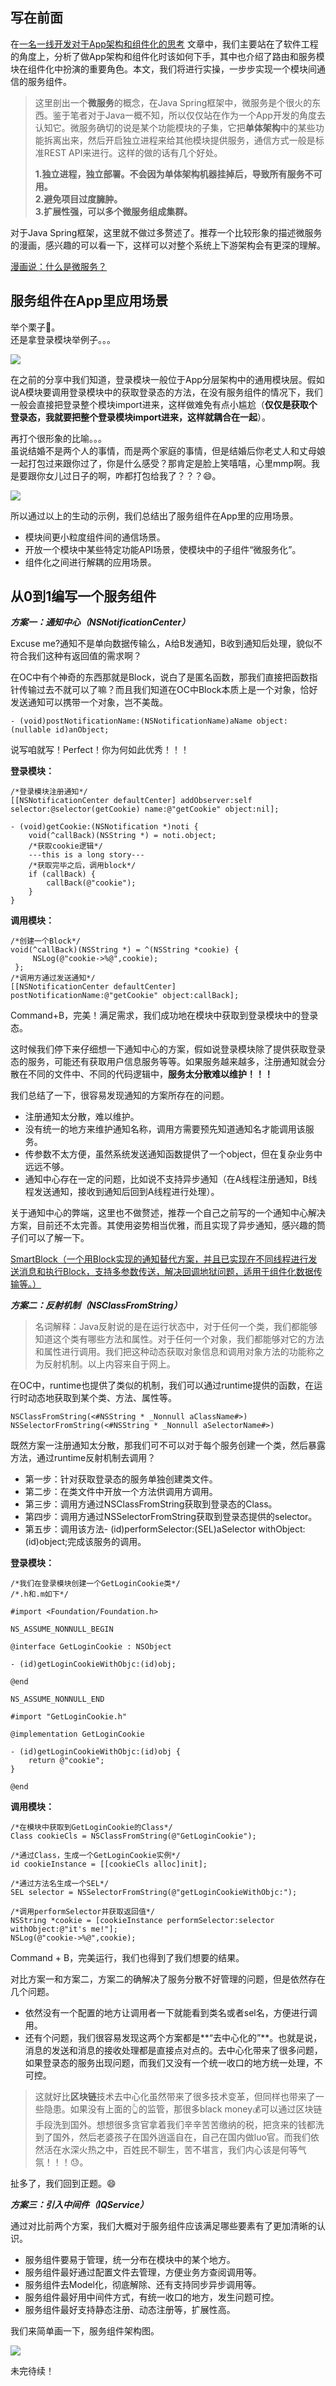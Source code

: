 ## 写在前面  
在[一名一线开发对于App架构和组件化的思考](https://github.com/Lobster-King/AppArticles/blob/master/Architecture/%E4%B8%80%E5%90%8D%E4%B8%80%E7%BA%BF%E5%BC%80%E5%8F%91%E5%AF%B9%E4%BA%8EApp%E6%9E%B6%E6%9E%84%E5%92%8C%E7%BB%84%E4%BB%B6%E5%8C%96%E7%9A%84%E6%80%9D%E8%80%83.md)  文章中，我们主要站在了软件工程的角度上，分析了做App架构和组件化时该如何下手，其中也介绍了路由和服务模块在组件化中扮演的重要角色。本文，我们将进行实操，一步步实现一个模块间通信的服务组件。  

>这里剖出一个**微服务**的概念，在Java Spring框架中，微服务是个很火的东西。鉴于笔者对于Java一概不知，所以仅仅站在作为一个App开发的角度去认知它。微服务确切的说是某个功能模块的子集，它把**单体架构**中的某些功能拆离出来，然后开启独立进程来给其他模块提供服务，通信方式一般是标准REST API来进行。这样的做的话有几个好处。  
>
> **1.独立进程，独立部署。不会因为单体架构机器挂掉后，导致所有服务不可用。**  
> **2.避免项目过度臃肿。**  
> **3.扩展性强，可以多个微服务组成集群。**

对于Java Spring框架，这里就不做过多赘述了。推荐一个比较形象的描述微服务的漫画，感兴趣的可以看一下，这样可以对整个系统上下游架构会有更深的理解。  

[漫画说：什么是微服务？](http://www.sohu.com/a/221400925_100039689)  


## 服务组件在App里应用场景

举个栗子🌰。  
还是拿登录模块举例子。。。  

![](https://raw.githubusercontent.com/Lobster-King/AppArticles/master/Architecture/young.jpg)  

在之前的分享中我们知道，登录模块一般位于App分层架构中的通用模块层。假如说A模块要调用登录模块中的获取登录态的方法，在没有服务组件的情况下，我们一般会直接把登录整个模块import进来，这样做难免有点小尴尬（**仅仅是获取个登录态，我就要把整个登录模块import进来，这样就耦合在一起**）。  

再打个很形象的比喻。。。  
虽说结婚不是两个人的事情，而是两个家庭的事情，但是结婚后你老丈人和丈母娘一起打包过来跟你过了，你是什么感受？那肯定是脸上笑嘻嘻，心里mmp啊。我是要跟你女儿过日子的啊，咋都打包给我了？？？😄。  

![](https://raw.githubusercontent.com/Lobster-King/AppArticles/master/Architecture/sudaqiang.jpeg)  

所以通过以上的生动的示例，我们总结出了服务组件在App里的应用场景。  

* 模块间更小粒度组件间的通信场景。
* 开放一个模块中某些特定功能API场景，使模块中的子组件“微服务化”。
* 组件化之间进行解耦的应用场景。  

## 从0到1编写一个服务组件

***方案一：通知中心（NSNotificationCenter）***  

Excuse me?通知不是单向数据传输么，A给B发通知，B收到通知后处理，貌似不符合我们这种有返回值的需求啊？

在OC中有个神奇的东西那就是Block，说白了是匿名函数，那我们直接把函数指针传输过去不就可以了嘛？而且我们知道在OC中Block本质上是一个对象，恰好发送通知可以携带一个对象，岂不美哉。  

`- (void)postNotificationName:(NSNotificationName)aName object:(nullable id)anObject;`

说写咱就写！Perfect！你为何如此优秀！！！  

**登录模块：**  

```
/*登录模块注册通知*/
[[NSNotificationCenter defaultCenter] addObserver:self selector:@selector(getCookie) name:@"getCookie" object:nil];  

- (void)getCookie:(NSNotification *)noti {
    void(^callBack)(NSString *) = noti.object;
    /*获取cookie逻辑*/
    ---this is a long story---
    /*获取完毕之后，调用block*/
    if (callBack) {
        callBack(@"cookie");
    }
}
```
**调用模块：**  

```
/*创建一个Block*/
void(^callBack)(NSString *) = ^(NSString *cookie) {
     NSLog(@"cookie->%@",cookie);
 };
/*调用方通过发送通知*/
[[NSNotificationCenter defaultCenter] postNotificationName:@"getCookie" object:callBack];

```

Command+B，完美！满足需求，我们成功地在模块中获取到登录模块中的登录态。

这时候我们停下来仔细想一下通知中心的方案，假如说登录模块除了提供获取登录态的服务，可能还有获取用户信息服务等等。如果服务越来越多，注册通知就会分散在不同的文件中、不同的代码逻辑中，**服务太分散难以维护！！！**  

我们总结了一下，很容易发现通知的方案所存在的问题。  

* 注册通知太分散，难以维护。
* 没有统一的地方来维护通知名称，调用方需要预先知道通知名才能调用该服务。
* 传参数不太方便，虽然系统发送通知函数提供了一个object，但在复杂业务中远远不够。
* 通知中心存在一定的问题，比如说不支持异步通知（在A线程注册通知，B线程发送通知，接收到通知后回到A线程进行处理）。  

关于通知中心的弊端，这里也不做赘述，推荐一个自己之前写的一个通知中心解决方案，目前还不太完善。其使用姿势相当优雅，而且实现了异步通知，感兴趣的筒子们可以了解一下。  

[SmartBlock（一个用Block实现的通知替代方案，并且已实现在不同线程进行发送消息和执行Block，支持多参数传送，解决回调地狱问题，适用于组件化数据传输等。）](https://github.com/Lobster-King/SmartBlock)

***方案二：反射机制（NSClassFromString）***  

>名词解释：Java反射说的是在运行状态中，对于任何一个类，我们都能够知道这个类有哪些方法和属性。对于任何一个对象，我们都能够对它的方法和属性进行调用。我们把这种动态获取对象信息和调用对象方法的功能称之为反射机制。以上内容来自于网上。
>

在OC中，runtime也提供了类似的机制，我们可以通过runtime提供的函数，在运行时动态地获取到某个类、方法、属性等。  

`NSClassFromString(<#NSString * _Nonnull aClassName#>)`
`NSSelectorFromString(<#NSString * _Nonnull aSelectorName#>)`  

既然方案一注册通知太分散，那我们可不可以对于每个服务创建一个类，然后暴露方法，通过runtime反射机制去调用？

* 第一步：针对获取登录态的服务单独创建类文件。
* 第二步：在类文件中开放一个方法供调用方调用。
* 第三步：调用方通过NSClassFromString获取到登录态的Class。
* 第四步：调用方通过NSSelectorFromString获取到登录态提供的selector。
* 第五步：调用该方法- (id)performSelector:(SEL)aSelector withObject:(id)object;完成该服务的调用。  

**登录模块：**  

```
/*我们在登录模块创建一个GetLoginCookie类*/
/*.h和.m如下*/
```

```
#import <Foundation/Foundation.h>

NS_ASSUME_NONNULL_BEGIN

@interface GetLoginCookie : NSObject

- (id)getLoginCookieWithObjc:(id)obj;

@end

NS_ASSUME_NONNULL_END
```

```
#import "GetLoginCookie.h"

@implementation GetLoginCookie

- (id)getLoginCookieWithObjc:(id)obj {
    return @"cookie";
}

@end
```
**调用模块：**  

```
/*在模块中获取到GetLoginCookie的Class*/
Class cookieCls = NSClassFromString(@"GetLoginCookie");

/*通过Class，生成一个GetLoginCookie实例*/
id cookieInstance = [[cookieCls alloc]init];

/*通过方法名生成一个SEL*/
SEL selector = NSSelectorFromString(@"getLoginCookieWithObjc:");

/*调用performSelector并获取返回值*/
NSString *cookie = [cookieInstance performSelector:selector withObject:@"it's me!"];
NSLog(@"cookie->%@",cookie);

```
Command + B，完美运行，我们也得到了我们想要的结果。  

对比方案一和方案二，方案二的确解决了服务分散不好管理的问题，但是依然存在几个问题。  

* 依然没有一个配置的地方让调用者一下就能看到类名或者sel名，方便进行调用。  
* 还有个问题，我们很容易发现这两个方案都是**“去中心化的”**。也就是说，消息的发送和消息的接收处理都是直接点对点的。去中心化带来了很多问题，如果登录态的服务出现问题，而我们又没有一个统一收口的地方统一处理，不可控。

>这就好比**区块链**技术去中心化虽然带来了很多技术变革，但同样也带来了一些隐患。如果没有上面的👆的监管，那很多black money💰可以通过区块链手段洗到国外。想想很多贪官拿着我们辛辛苦苦缴纳的税，把贪来的钱都洗到了国外，然后老婆孩子在国外逍遥自在，自己在国内做luo官。而我们依然活在水深火热之中，百姓民不聊生，苦不堪言，我们内心该是何等气氛！！！😓。  

扯多了，我们回到正题。😄  


***方案三：引入中间件（IQService）*** 

通过对比前两个方案，我们大概对于服务组件应该满足哪些要素有了更加清晰的认识。  

* 服务组件要易于管理，统一分布在模块中的某个地方。
* 服务组件最好通过配置文件去管理，方便业务方查阅调用等。
* 服务组件去Model化，彻底解除、还有支持同步异步调用等。
* 服务组件最好用中间件方式，有统一收口的地方，发生问题可控。
* 服务组件最好支持静态注册、动态注册等，扩展性高。

我们来简单画一下，服务组件架构图。  

![](https://raw.githubusercontent.com/Lobster-King/AppArticles/master/Architecture/app-service-architecture.png)  

未完待续！
